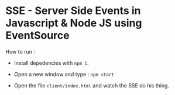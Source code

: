 # SSE - Server Side Events in Javascript &amp; Node JS using EventSource

How to run : 

* Install depedencies with `npm i`.

* Open a new window and type : `npm start`

* Open the file `client/index.html` and watch the SSE do his thing.
